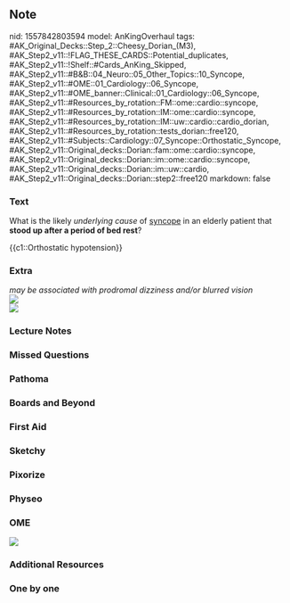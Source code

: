 ## Note
nid: 1557842803594
model: AnKingOverhaul
tags: #AK_Original_Decks::Step_2::Cheesy_Dorian_(M3), #AK_Step2_v11::!FLAG_THESE_CARDS::Potential_duplicates, #AK_Step2_v11::!Shelf::#Cards_AnKing_Skipped, #AK_Step2_v11::#B&B::04_Neuro::05_Other_Topics::10_Syncope, #AK_Step2_v11::#OME::01_Cardiology::06_Syncope, #AK_Step2_v11::#OME_banner::Clinical::01_Cardiology::06_Syncope, #AK_Step2_v11::#Resources_by_rotation::FM::ome::cardio::syncope, #AK_Step2_v11::#Resources_by_rotation::IM::ome::cardio::syncope, #AK_Step2_v11::#Resources_by_rotation::IM::uw::cardio::cardio_dorian, #AK_Step2_v11::#Resources_by_rotation::tests_dorian::free120, #AK_Step2_v11::#Subjects::Cardiology::07_Syncope::Orthostatic_Syncope, #AK_Step2_v11::Original_decks::Dorian::fam::ome::cardio::syncope, #AK_Step2_v11::Original_decks::Dorian::im::ome::cardio::syncope, #AK_Step2_v11::Original_decks::Dorian::im::uw::cardio, #AK_Step2_v11::Original_decks::Dorian::step2::free120
markdown: false

### Text
What is the likely <i>underlying cause</i> of <u>syncope</u> in an
elderly patient that <b>stood up after a period of bed rest</b>?
<div>
  {{c1::Orthostatic hypotension}}
</div>

### Extra
<div>
  <i>may be associated with prodromal dizziness and/or blurred
  vision</i>
</div>
<div><img src="syncope.png"></div>
<div>
  <i><img src="paste-1998066030739457.jpg"></i>
</div>

### Lecture Notes


### Missed Questions


### Pathoma


### Boards and Beyond


### First Aid


### Sketchy


### Pixorize


### Physeo


### OME
<div class="ome-widget">
  <a href=
  "https://onlinemeded.org/spa/cardiology/syncope/acquire?ref=anki">
  <img src="_OME_AnkiFlashcards_Lesson_1.png"></a>
</div>

### Additional Resources


### One by one

